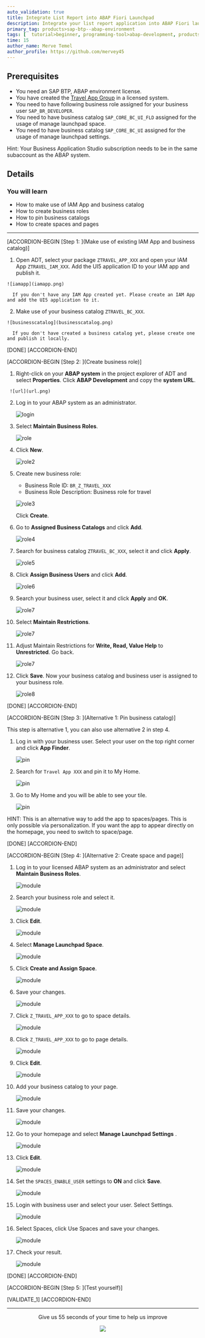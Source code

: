 ```yaml
---
auto_validation: true
title: Integrate List Report into ABAP Fiori Launchpad
description: Integrate your list report application into ABAP Fiori launchpad.
primary_tag: products>sap-btp--abap-environment
tags: [  tutorial>beginner, programming-tool>abap-development, products>sap-business-technology-platform, tutorial>license]
time: 15
author_name: Merve Temel
author_profile: https://github.com/mervey45
---
```


## Prerequisites  
- You need an SAP BTP, ABAP environment license.
- You have created the [Travel App Group](group.abap-env-restful-managed) in a licensed system.
- You need to have following business role assigned for your business user `SAP_BR_DEVELOPER`.
- You need to have business catalog `SAP_CORE_BC_UI_FLD` assigned for the usage of manage launchpad space.
- You need to have business catalog `SAP_CORE_BC_UI` assigned for the usage of manage launchpad settings.

Hint: Your Business Application Studio subscription needs to be in the same subaccount as the ABAP system.


## Details
### You will learn  
- How to make use of IAM App and business catalog
- How to create business roles
- How to pin business catalogs
- How to create spaces and pages

---
[ACCORDION-BEGIN [Step 1: ](Make use of existing IAM App and business catalog)]

  1. Open ADT, select your package `ZTRAVEL_APP_XXX` and open your IAM App `ZTRAVEL_IAM_XXX`. Add the UI5 application ID to your IAM app and publish it.

    ![iamapp](iamapp.png)

      If you don't have any IAM App created yet. Please create an IAM App and add the UI5 application to it.

  2. Make use of your business catalog `ZTRAVEL_BC_XXX`.

    ![businesscatalog](businesscatalog.png)

      If you don't have created a business catalog yet, please create one and publish it locally.


[DONE]
[ACCORDION-END]

[ACCORDION-BEGIN [Step 2: ](Create business role)]

  1.  Right-click on your **ABAP system** in the project explorer of ADT and select **Properties**. Click **ABAP Development** and copy the **system URL**.

     ![url](url.png)

  2. Log in to your ABAP system as an administrator.

     ![login](login.png)

  3. Select **Maintain Business Roles**.

      ![role](role.png)

  4. Click **New**.

      ![role2](role2.png)

  5. Create new business role:
      - Business Role ID: `BR_Z_TRAVEL_XXX`
      - Business Role Description: Business role for travel

       ![role3](role3.png)

      Click **Create**.


  6. Go to **Assigned Business Catalogs** and click **Add**.

       ![role4](role4.png)

  7. Search for business catalog `ZTRAVEL_BC_XXX`, select it and click **Apply**.

       ![role5](role5.png)

  8. Click **Assign Business Users** and click **Add**.

       ![role6](role6.png)

  9. Search your business user, select it and click **Apply** and **OK**.

       ![role7](role7.png)

 10. Select **Maintain Restrictions**.

      ![role7](res1.png)

 11. Adjust Maintain Restrictions for **Write, Read, Value Help** to **Unrestricted**. Go back.

      ![role7](res2.png)

 12. Click **Save**. Now your business catalog and business user is assigned to your business role.

       ![role8](role8.png)

[DONE]
[ACCORDION-END]

[ACCORDION-BEGIN [Step 3: ](Alternative 1: Pin business catalog)]

This step is alternative 1, you can also use alternative 2 in step 4.

  1. Log in with your business user. Select your user on the top right corner and click **App Finder**.

      ![pin](pin.png)

  2. Search for `Travel App XXX` and pin it to My Home.

      ![pin](pin2.png)

  3. Go to My Home and you will be able to see your tile.

      ![pin](pin3.png)

HINT: This is an alternative way to add the app to spaces/pages. This is only possible via personalization. If you want the app to appear directly on the homepage, you need to switch to space/page.


[DONE]
[ACCORDION-END]

[ACCORDION-BEGIN [Step 4: ](Alternative 2: Create space and page)]

  1. Log in to your licensed ABAP system as an administrator and select **Maintain Business Roles**.

      ![module](module.png)

  2. Search your business role and select it.

      ![module](module2.png)

  3. Click **Edit**.

      ![module](module3.png)

  4. Select **Manage Launchpad Space**.

      ![module](module4.png)

  5. Click **Create and Assign Space**.

      ![module](module5.png)

  6. Save your changes.

      ![module](module6.png)

  7. Click `Z_TRAVEL_APP_XXX` to go to space details.

      ![module](module7.png)

  8. Click `Z_TRAVEL_APP_XXX` to go to page details.

      ![module](module8.png)

  9. Click **Edit**.

      ![module](module9.png)

 10. Add your business catalog to your page.

      ![module](module10.png)

 11. Save your changes.

      ![module](module11.png)

 12. Go to your homepage and select **Manage Launchpad Settings** .      

      ![module](homepage.png)

 13. Click **Edit**.

     ![module](edit.png)

 14. Set the `SPACES_ENABLE_USER` settings to **ON** and click **Save**.

      ![module](on.png)

 15. Login with business user and select your user. Select Settings.

      ![module](module12.png)

 16. Select Spaces, click Use Spaces and save your changes.

      ![module](module13.png)

 17. Check your result.

      ![module](module14.png)

[DONE]
[ACCORDION-END]


[ACCORDION-BEGIN [Step 5: ](Test yourself)]

[VALIDATE_1]
[ACCORDION-END]

---

<p style="text-align: center;">Give us 55 seconds of your time to help us improve</p>

<p style="text-align: center;"><a href="https://sapinsights.eu.qualtrics.com/jfe/form/SV_0im30RgTkbEEHMV?TutorialID=abap-environment-deploy-cf-production" target="_blank"><img src="https://raw.githubusercontent.com/SAPDocuments/Tutorials/master/data/images/285738_Emotion_Faces_R_purple.png"></a></p>
